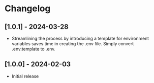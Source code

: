 # Changelog

## [1.0.1] - 2024-03-28

-   Streamlining the process by introducing a template for environment variables saves time in creating the .env file. Simply convert .env.template to .env.

## [1.0.0] - 2024-02-03

-   Initial release
